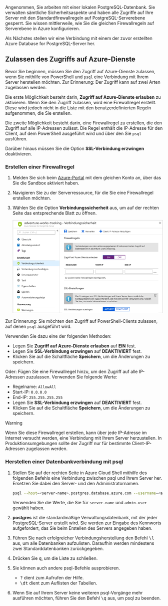 Angenommen, Sie arbeiten mit einer lokalen PostgreSQL-Datenbank. Sie verwalten sämtliche Sicherheitsaspekte und haben alle Zugriffe auf Ihre Server mit den Standardfirewallregeln auf PostgreSQL-Serverebene gesperrt. Sie wissen mittlerweile, wie Sie die gleichen Firewallregeln auf Serverebene in Azure konfigurieren.

Als Nächstes stellen wir eine Verbindung mit einem der zuvor erstellten Azure Database for PostgreSQL-Server her.

## <a name="allow-azure-service-access"></a>Zulassen des Zugriffs auf Azure-Dienste

Bevor Sie beginnen, müssen Sie den Zugriff auf Azure-Dienste zulassen, wenn Sie mithilfe von PowerShell und `psql` eine Verbindung mit Ihrem Server herstellen möchten. Zur Erinnerung: Der Zugriff kann auf zwei Arten zugelassen werden.

Die erste Möglichkeit besteht darin, **Zugriff auf Azure-Dienste erlauben** zu aktivieren. Wenn Sie den Zugriff zulassen, wird eine Firewallregel erstellt. Diese wird jedoch nicht in die Liste mit den benutzerdefinierten Regeln aufgenommen, die Sie erstellen.

Die zweite Möglichkeit besteht darin, eine Firewallregel zu erstellen, die den Zugriff auf alle IP-Adressen zulässt. Die Regel enthält die IP-Adresse für den Client, auf dem PowerShell ausgeführt wird und über den Sie `psql` ausführen.

Darüber hinaus müssen Sie die Option **SSL-Verbindung erzwingen** deaktivieren.

### <a name="create-a-firewall-rule"></a>Erstellen einer Firewallregel

1. Melden Sie sich beim [Azure-Portal](https://portal.azure.com/learn.docs.microsoft.com?azure-portal=true) mit dem gleichen Konto an, über das Sie die Sandbox aktiviert haben.

1. Navigieren Sie zu der Serverressource, für die Sie eine Firewallregel erstellen möchten.

1. Wählen Sie die Option **Verbindungssicherheit** aus, um auf der rechten Seite das entsprechende Blatt zu öffnen.

    ![Screenshot des Azure-Portals mit Abschnitt „Verbindungssicherheit“ auf dem Ressourcenblatt „PostgreSQL-Datenbank“](../media/7-db-security-settings.png)

Zur Erinnerung: Sie möchten den Zugriff auf PowerShell-Clients zulassen, auf denen `psql` ausgeführt wird.

Verwenden Sie dazu eine der folgenden Methoden:

- Legen Sie **Zugriff auf Azure-Dienste erlauben** auf **EIN** fest.
- Legen Sie **SSL-Verbindung erzwingen** auf **DEAKTIVIERT** fest.
- Klicken Sie auf die Schaltfläche **Speichern**, um die Änderungen zu speichern.

Oder: Fügen Sie eine Firewallregel hinzu, um den Zugriff auf alle IP-Adressen zuzulassen. Verwenden Sie folgende Werte:

- Regelname: `AllowAll`
- Start-IP: `0.0.0.0`
- End-IP: `255.255.255.255`
- Legen Sie **SSL-Verbindung erzwingen** auf **DEAKTIVIERT** fest.
- Klicken Sie auf die Schaltfläche **Speichern**, um die Änderungen zu speichern.

> [!Warning]
> Wenn Sie diese Firewallregel erstellen, kann über jede IP-Adresse im Internet versucht werden, eine Verbindung mit Ihrem Server herzustellen. In Produktionsumgebungen sollte der Zugriff nur für bestimmte Client-IP-Adressen zugelassen werden.

### <a name="connect-to-the-database-with-psql"></a>Herstellen einer Datenbankverbindung mit psql

1. Stellen Sie auf der rechten Seite in Azure Cloud Shell mithilfe des folgenden Befehls eine Verbindung zwischen psql und Ihrem Server her. Ersetzen Sie dabei den Server- und den Administratornamen.

    ```bash
    psql --host=<server-name>.postgres.database.azure.com --username=<admin-user>@<server-name> --dbname=postgres
    ```

    Verwenden Sie die Werte, die Sie für `server-name` und `admin-user` gewählt haben.

1. **postgres** ist die standardmäßige Verwaltungsdatenbank, mit der jeder PostgreSQL-Server erstellt wird. Sie werden zur Eingabe des Kennworts aufgefordert, das Sie beim Erstellen des Servers angegeben haben.

1. Führen Sie nach erfolgreicher Verbindungsherstellung den Befehl <kbd>\l</kbd> aus, um alle Datenbanken aufzulisten. Daraufhin werden mindestens zwei Standarddatenbanken zurückgegeben.

1. Drücken Sie <kbd>q</kbd>, um die Liste zu schließen.

1. Sie können auch andere psql-Befehle ausprobieren.
    - <kbd>\?</kbd> dient zum Aufrufen der Hilfe.
    - <kbd>\dt</kbd> dient zum Auflisten der Tabellen.

1. Wenn Sie auf Ihrem Server keine weiteren psql-Vorgänge mehr ausführen möchten, führen Sie den Befehl <kbd>\q</kbd> aus, um psql zu beenden.
